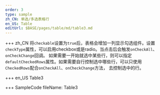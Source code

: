 ```yaml
--- 
order: 3
type: sample
zh_CN: 单选/多选表格行
en_US: Table
editUrl: $BASE/pages/table/md/table3.md
---
```


+++ zh_CN
将<Code>checkable</Code>设置为<Code>true</Code>后，表格会增加一列显示勾选组件。设置<Code>checkType</Code>属性，可以启用checkbox或是radio。当点击后会触发<Code>onCheckAll</Code>、<Code>onCheckChange</Code>回调。
如果需要一开始就选中某些行，则可以指定<Code>defaultCheckedRows</Code>属性。如果需要自行控制选中哪些行，可以只使用<Code>CheckedRows</Code>配合<Code>onCheckAll</Code>、<Code>onCheckChange</Code>方法，
去控制选中的行。

+++ en_US
Table3

+++ SampleCode
fileName: Table3
